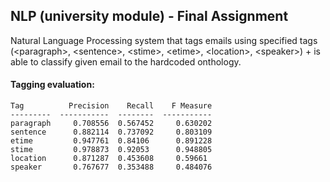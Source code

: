 ## NLP (university module) - Final Assignment
Natural Language Processing system that tags emails using specified tags (\<paragraph\>, \<sentence\>, \<stime\>, \<etime\>, \<location\>, \<speaker\>) + is able to classify given email to the hardcoded onthology.

#### Tagging evaluation:
```
Tag          Precision    Recall    F Measure
---------  -----------  --------  -----------
paragraph     0.708556  0.567452     0.630202
sentence      0.882114  0.737092     0.803109
etime         0.947761  0.84106      0.891228
stime         0.978873  0.92053      0.948805
location      0.871287  0.453608     0.59661
speaker       0.767677  0.353488     0.484076
```
